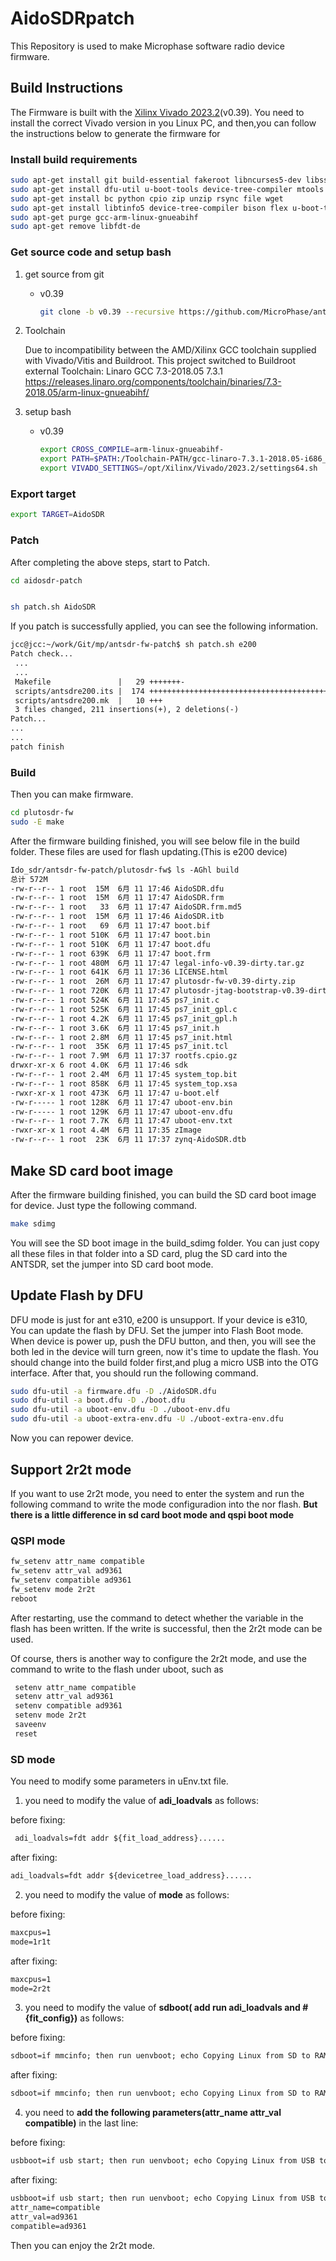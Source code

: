 # AidoSDRpatch
This Repository is used to make Microphase software radio device firmware. 



## Build Instructions

The Firmware is built with the [Xilinx Vivado 2023.2](https://account.amd.com/en/forms/downloads/xef.html?filename=FPGAs_AdaptiveSoCs_Unified_2023.2_1013_2256.tar.gz)(v0.39). You need to install the correct Vivado version in you Linux PC, and then,you can follow the instructions below to generate the firmware for 

### Install build requirements

```sh
sudo apt-get install git build-essential fakeroot libncurses5-dev libssl-dev ccache 
sudo apt-get install dfu-util u-boot-tools device-tree-compiler mtools
sudo apt-get install bc python cpio zip unzip rsync file wget 
sudo apt-get install libtinfo5 device-tree-compiler bison flex u-boot-tools
sudo apt-get purge gcc-arm-linux-gnueabihf
sudo apt-get remove libfdt-de
```

### Get source code and setup bash

1. get source from git
	- v0.39
		
		```sh
		git clone -b v0.39 --recursive https://github.com/MicroPhase/antsdr-fw-patch.git
		```
2. Toolchain

   Due to incompatibility between the AMD/Xilinx GCC toolchain supplied with Vivado/Vitis and Buildroot. This project switched to Buildroot external Toolchain: Linaro GCC 7.3-2018.05 7.3.1
   https://releases.linaro.org/components/toolchain/binaries/7.3-2018.05/arm-linux-gnueabihf/


3. setup bash
	- v0.39
        ```sh
        export CROSS_COMPILE=arm-linux-gnueabihf-
        export PATH=$PATH:/Toolchain-PATH/gcc-linaro-7.3.1-2018.05-i686_arm-linux-gnueabihf/bin
        export VIVADO_SETTINGS=/opt/Xilinx/Vivado/2023.2/settings64.sh
        ```

### Export target
   ```sh
   export TARGET=AidoSDR
   ```

  

### Patch

After completing the above steps, start to Patch.

```sh
cd aidosdr-patch
```

   ```sh
   
   sh patch.sh AidoSDR
   ```

   

If you patch is successfully applied, you can see the following information.

```txt
jcc@jcc:~/work/Git/mp/antsdr-fw-patch$ sh patch.sh e200
Patch check...
 ...
 ...
 Makefile               |   29 +++++++-
 scripts/antsdre200.its |  174 ++++++++++++++++++++++++++++++++++++++++++++++++
 scripts/antsdre200.mk  |   10 +++
 3 files changed, 211 insertions(+), 2 deletions(-)
Patch...
...
...
patch finish

```

### Build

Then you can make firmware.

```sh
cd plutosdr-fw
sudo -E make
```

After the firmware building finished, you will see below file in the build folder. These files are used for flash updating.(This is e200 device)

```txt
Ido_sdr/antsdr-fw-patch/plutosdr-fw$ ls -AGhl build
总计 572M
-rw-r--r-- 1 root  15M  6月 11 17:46 AidoSDR.dfu
-rw-r--r-- 1 root  15M  6月 11 17:47 AidoSDR.frm
-rw-r--r-- 1 root   33  6月 11 17:47 AidoSDR.frm.md5
-rw-r--r-- 1 root  15M  6月 11 17:46 AidoSDR.itb
-rw-r--r-- 1 root   69  6月 11 17:47 boot.bif
-rw-r--r-- 1 root 510K  6月 11 17:47 boot.bin
-rw-r--r-- 1 root 510K  6月 11 17:47 boot.dfu
-rw-r--r-- 1 root 639K  6月 11 17:47 boot.frm
-rw-r--r-- 1 root 480M  6月 11 17:47 legal-info-v0.39-dirty.tar.gz
-rw-r--r-- 1 root 641K  6月 11 17:36 LICENSE.html
-rw-r--r-- 1 root  26M  6月 11 17:47 plutosdr-fw-v0.39-dirty.zip
-rw-r--r-- 1 root 720K  6月 11 17:47 plutosdr-jtag-bootstrap-v0.39-dirty.zip
-rw-r--r-- 1 root 524K  6月 11 17:45 ps7_init.c
-rw-r--r-- 1 root 525K  6月 11 17:45 ps7_init_gpl.c
-rw-r--r-- 1 root 4.2K  6月 11 17:45 ps7_init_gpl.h
-rw-r--r-- 1 root 3.6K  6月 11 17:45 ps7_init.h
-rw-r--r-- 1 root 2.8M  6月 11 17:45 ps7_init.html
-rw-r--r-- 1 root  35K  6月 11 17:45 ps7_init.tcl
-rw-r--r-- 1 root 7.9M  6月 11 17:37 rootfs.cpio.gz
drwxr-xr-x 6 root 4.0K  6月 11 17:46 sdk
-rw-r--r-- 1 root 2.4M  6月 11 17:45 system_top.bit
-rw-r--r-- 1 root 858K  6月 11 17:45 system_top.xsa
-rwxr-xr-x 1 root 473K  6月 11 17:47 u-boot.elf
-rw-r----- 1 root 128K  6月 11 17:47 uboot-env.bin
-rw-r----- 1 root 129K  6月 11 17:47 uboot-env.dfu
-rw-r--r-- 1 root 7.7K  6月 11 17:47 uboot-env.txt
-rwxr-xr-x 1 root 4.4M  6月 11 17:35 zImage
-rw-r--r-- 1 root  23K  6月 11 17:37 zynq-AidoSDR.dtb

```



## Make SD card boot image

After the firmware building finished, you can build the SD card boot image for device. Just type the following command.

```sh
make sdimg
```

You will see the SD boot image in the build_sdimg folder. You can just  copy all these files in that folder into a SD card, plug the SD card  into the ANTSDR, set the jumper into SD card boot mode.

## Update Flash by DFU

DFU mode is just for ant e310, e200 is unsupport. If your device is e310, You can update the flash by DFU. Set the jumper into Flash Boot mode.  When device is power up, push the DFU button, and then, you will see the both led in the device will turn green, now it's time to update the  flash. You should change into the build folder first,and plug a micro USB into  the OTG interface. After that, you should run the following command.

```sh
sudo dfu-util -a firmware.dfu -D ./AidoSDR.dfu
sudo dfu-util -a boot.dfu -D ./boot.dfu
sudo dfu-util -a uboot-env.dfu -D ./uboot-env.dfu
sudo dfu-util -a uboot-extra-env.dfu -U ./uboot-extra-env.dfu
```

Now you can repower device.



## Support 2r2t mode
If you want to use 2r2t mode, you need to enter the system and run the following command to write the mode configuradion into the nor flash. **But there is a little difference in sd card boot mode and qspi boot mode**

### QSPI mode
   ```sh
 fw_setenv attr_name compatible
 fw_setenv attr_val ad9361
 fw_setenv compatible ad9361
 fw_setenv mode 2r2t
 reboot
   ```

After restarting, use the command to detect whether the variable in the flash has been written. If the write is successful, then the 2r2t mode can be used.

Of course, thers is another way to configure the 2r2t mode, and use the command to write to the flash under uboot, such as

```sh
 setenv attr_name compatible
 setenv attr_val ad9361
 setenv compatible ad9361
 setenv mode 2r2t
 saveenv
 reset
```

 ### SD mode
 You need to modify some parameters in uEnv.txt file.

1. you need to modify the value of **adi_loadvals** as follows:

before fixing:
```txt
 adi_loadvals=fdt addr ${fit_load_address}......
```
after fixing:
 ```txt
 adi_loadvals=fdt addr ${devicetree_load_address}......
 ```

2. you need to modify the value of **mode** as follows:

before fixing:
```txt
maxcpus=1
mode=1r1t
```
after fixing:
```txt
maxcpus=1
mode=2r2t
```

3. you need to modify the value of **sdboot( add run adi_loadvals and #{fit_config})** as follows:

before fixing:
```txt
sdboot=if mmcinfo; then run uenvboot; echo Copying Linux from SD to RAM... && load mmc 0 ${fit_load_address} ${kernel_image} && load mmc 0 ${devicetree_load_address} ${devicetree_image} && load mmc 0 ${ramdisk_load_address} ${ramdisk_image} bootm ${fit_load_address} ${ramdisk_load_address} ${devicetree_load_address}; fi
```
after fixing:
```txt
sdboot=if mmcinfo; then run uenvboot; echo Copying Linux from SD to RAM... && load mmc 0 ${fit_load_address} ${kernel_image} && load mmc 0 ${devicetree_load_address} ${devicetree_image} && load mmc 0 ${ramdisk_load_address} ${ramdisk_image} && run adi_loadvals;bootm ${fit_load_address} ${ramdisk_load_address} ${devicetree_load_address}#{fit_config}; fi
```

4. you need to **add the following parameters(attr_name attr_val compatible)** in the last line:

before fixing:
```txt
usbboot=if usb start; then run uenvboot; echo Copying Linux from USB to RAM... && load usb 0 ${fit_load_address} ${kernel_image} && load usb 0 ${devicetree_load_address} ${devicetree_image} && load usb 0 ${ramdisk_load_address} ${ramdisk_image} && bootm ${fit_load_address} ${ramdisk_load_address} ${devicetree_load_address}; fi
```
after fixing:
```txt
usbboot=if usb start; then run uenvboot; echo Copying Linux from USB to RAM... && load usb 0 ${fit_load_address} ${kernel_image} && load usb 0 ${devicetree_load_address} ${devicetree_image} && load usb 0 ${ramdisk_load_address} ${ramdisk_image} && bootm ${fit_load_address} ${ramdisk_load_address} ${devicetree_load_address}; fi
attr_name=compatible
attr_val=ad9361
compatible=ad9361
```

Then you can enjoy the 2r2t mode.